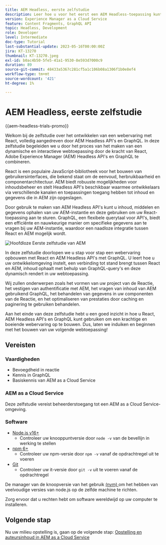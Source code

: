 ```yaml
---
title: AEM Headless, eerste zelfstudie
description: Leer hoe u voor het eerst een AEM Headless-toepassing kunt zijn.
version: Experience Manager as a Cloud Service
feature: Content Fragments, GraphQL API
topic: Headless, Development
role: Developer
level: Intermediate
doc-type: Tutorial
last-substantial-update: 2023-05-16T00:00:00Z
jira: KT-13270
thumbnail: KT-13270.jpeg
exl-id: b0ac4b50-5fe5-41a1-9530-8e593d7000c9
duration: 89
source-git-commit: 48433a5367c281cf5a1c106b08a1306f1b0e8ef4
workflow-type: tm+mt
source-wordcount: '421'
ht-degree: 1%

---
```


# AEM Headless, eerste zelfstudie

{{aem-headless-trials-promo}}

Welkom bij de zelfstudie over het ontwikkelen van een webervaring met React, volledig aangedreven door AEM Headless API&#39;s en GraphQL. In deze zelfstudie begeleiden we u door het proces van het maken van een dynamische en interactieve webtoepassing door de kracht van React, Adobe Experience Manager (AEM) Headless API&#39;s en GraphQL te combineren.

React is een populaire JavaScript-bibliotheek voor het bouwen van gebruikersinterfaces, die bekend staat om de eenvoud, herbruikbaarheid en componentarchitectuur. AEM biedt robuuste mogelijkheden voor inhoudsbeheer en stelt Headless API&#39;s beschikbaar waarmee ontwikkelaars via verschillende kanalen en toepassingen toegang hebben tot inhoud en gegevens die in AEM zijn opgeslagen.

Door gebruik te maken van AEM Headless API&#39;s kunt u inhoud, middelen en gegevens ophalen van uw AEM-instantie en deze gebruiken om uw React-toepassing aan te sturen. GraphQL, een flexibele querytaal voor API&#39;s, biedt een efficiënte en nauwkeurige manier om specifieke gegevens aan te vragen bij uw AEM-instantie, waardoor een naadloze integratie tussen React en AEM mogelijk wordt.

![ Hoofdloze Eerste zelfstudie van AEM ](./assets/overview/overview.png)

In deze zelfstudie doorlopen we u stap voor stap een webervaring opbouwen met React en AEM Headless API&#39;s met GraphQL. U leert hoe u uw ontwikkelomgeving instelt, een verbinding tot stand brengt tussen React en AEM, inhoud ophaalt met behulp van GraphQL-query&#39;s en deze dynamisch rendert in uw webtoepassing.

Wij zullen onderwerpen zoals het vormen van uw project van de Reactie, het vestigen van authentificatie met AEM, het vragen van inhoud van AEM gebruikend GraphQL, het behandelen van gegevens in uw componenten van de Reactie, en het optimaliseren van prestaties door caching en paginering te gebruiken behandelen.

Aan het einde van deze zelfstudie hebt u een goed inzicht in hoe u React, AEM Headless API&#39;s en GraphQL kunt gebruiken om een krachtige en boeiende webervaring op te bouwen. Dus, laten we induiken en beginnen met het bouwen van uw volgende webtoepassing!

## Vereisten

### Vaardigheden

+ Bevoegdheid in reactie
+ Kennis in GraphQL
+ Basiskennis van AEM as a Cloud Service

### AEM as a Cloud Service

Deze zelfstudie vereist beheerderstoegang tot een AEM as a Cloud Service-omgeving.

### Software

+ [ Node.js v16+ ](https://nodejs.org/en/)
   + Controleer uw knooppuntversie door `node -v` van de bevellijn in werking te stellen
+ [ npm 6+ ](https://www.npmjs.com/)
   + Controleer uw npm-versie door `npm -v` vanaf de opdrachtregel uit te voeren
+ [ Git ](https://git-scm.com/)
   + Controleer uw it-versie door `git -v` uit te voeren vanaf de opdrachtregel

De manager van de knoopversie van het gebruik [ (nvm) ](https://github.com/nvm-sh/nvm) om het hebben van veelvoudige versies van node.js op de zelfde machine te richten.

Zorg ervoor dat u rechten hebt om software wereldwijd op uw computer te installeren.

## Volgende stap

Nu uw milieu opstelling is, gaan op de volgende stap: [ Opstelling en auteursinhoud in AEM as a Cloud Service ](./1-content-modeling.md)
